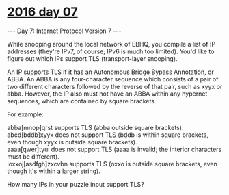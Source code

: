 # [2016 day 07](https://adventofcode.com/2016/day/7)

--- Day 7: Internet Protocol Version 7 ---

While snooping around the local network of EBHQ, you compile a list of IP addresses (they're IPv7, of course; IPv6 is much too limited). You'd like to figure out which IPs support TLS (transport-layer snooping).



An IP supports TLS if it has an Autonomous Bridge Bypass Annotation, or ABBA.  An ABBA is any four-character sequence which consists of a pair of two different characters followed by the reverse of that pair, such as xyyx or abba.  However, the IP also must not have an ABBA within any hypernet sequences, which are contained by square brackets.



For example:



abba[mnop]qrst supports TLS (abba outside square brackets).\
abcd[bddb]xyyx does not support TLS (bddb is within square brackets, even though xyyx is outside square brackets).\
aaaa[qwer]tyui does not support TLS (aaaa is invalid; the interior characters must be different).\
ioxxoj[asdfgh]zxcvbn supports TLS (oxxo is outside square brackets, even though it's within a larger string).



How many IPs in your puzzle input support TLS?




